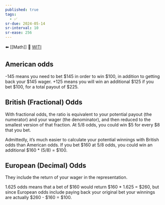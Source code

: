 ```yaml
---
published: true
tags:
  - ✅
sr-due: 2024-05-14
sr-interval: 10
sr-ease: 256
---
```


⬅️ [[Math]]
🔗 [WITI](https://whyisthisinteresting.substack.com/p/the-gambling-odds-edition)

## American odds
-145 means you need to bet $145 in order to win $100, in addition to getting back your $145 wager. +125 means you will win an additional $125 if you bet $100, for a total payout of $225.

## British (Fractional) Odds

With fractional odds, the ratio is equivalent to your potential payout (the numerator) and your wager (the denominator), and then reduced to the smallest version of that fraction. At 5/8 odds, you could win $5 for every $8 that you bet.

Admittedly, it’s much easier to calculate your potential winnings with British odds than American odds. If you bet $160 at 5/8 odds, you could win an additional $160 * (5/8) = $100.

## European (Decimal) Odds
They include the return of your wager in the representation.

1.625 odds means that a bet of $160 would return $160 * 1.625 = $260, but since European odds include paying back your original bet your winnings are actually $260 - $160 = $100.